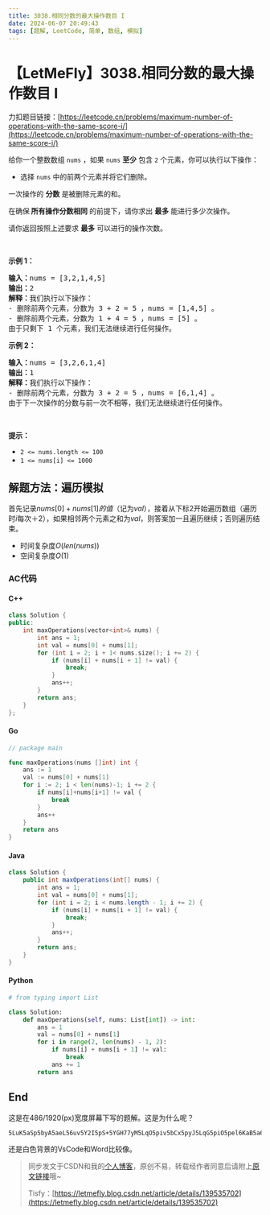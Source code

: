 ```yaml
---
title: 3038.相同分数的最大操作数目 I
date: 2024-06-07 20:49:43
tags: [题解, LeetCode, 简单, 数组, 模拟]
---
```


# 【LetMeFly】3038.相同分数的最大操作数目 I

力扣题目链接：[https://leetcode.cn/problems/maximum-number-of-operations-with-the-same-score-i/](https://leetcode.cn/problems/maximum-number-of-operations-with-the-same-score-i/)

<p>给你一个整数数组&nbsp;<code>nums</code>&nbsp;，如果&nbsp;<code>nums</code>&nbsp;<strong>至少</strong>&nbsp;包含&nbsp;<code>2</code>&nbsp;个元素，你可以执行以下操作：</p>

<ul>
	<li>选择 <code>nums</code>&nbsp;中的前两个元素并将它们删除。</li>
</ul>

<p>一次操作的 <strong>分数</strong>&nbsp;是被删除元素的和。</p>

<p>在确保<strong>&nbsp;所有操作分数相同</strong>&nbsp;的前提下，请你求出 <strong>最多</strong>&nbsp;能进行多少次操作。</p>

<p>请你返回按照上述要求 <strong>最多</strong>&nbsp;可以进行的操作次数。</p>

<p>&nbsp;</p>

<p><strong class="example">示例 1：</strong></p>

<pre>
<b>输入：</b>nums = [3,2,1,4,5]
<b>输出：</b>2
<b>解释：</b>我们执行以下操作：
- 删除前两个元素，分数为 3 + 2 = 5 ，nums = [1,4,5] 。
- 删除前两个元素，分数为 1 + 4 = 5 ，nums = [5] 。
由于只剩下 1 个元素，我们无法继续进行任何操作。</pre>

<p><strong class="example">示例 2：</strong></p>

<pre>
<b>输入：</b>nums = [3,2,6,1,4]
<b>输出：</b>1
<b>解释：</b>我们执行以下操作：
- 删除前两个元素，分数为 3 + 2 = 5 ，nums = [6,1,4] 。
由于下一次操作的分数与前一次不相等，我们无法继续进行任何操作。
</pre>

<p>&nbsp;</p>

<p><strong>提示：</strong></p>

<ul>
	<li><code>2 &lt;= nums.length &lt;= 100</code></li>
	<li><code>1 &lt;= nums[i] &lt;= 1000</code></li>
</ul>


    
## 解题方法：遍历模拟

首先记录$nums[0] + nums[1]的值$（记为$val$），接着从下标$2$开始遍历数组（遍历时$i$每次＋2），如果相邻两个元素之和为$val$，则答案加一且遍历继续；否则遍历结束。

+ 时间复杂度$O(len(nums))$
+ 空间复杂度$O(1)$

### AC代码

#### C++

```cpp
class Solution {
public:
    int maxOperations(vector<int>& nums) {
        int ans = 1;
        int val = nums[0] + nums[1];
        for (int i = 2; i + 1< nums.size(); i += 2) {
            if (nums[i] + nums[i + 1] != val) {
                break;
            }
            ans++;
        }
        return ans;
    }
};
```

#### Go

```go
// package main

func maxOperations(nums []int) int {
    ans := 1
    val := nums[0] + nums[1]
    for i := 2; i < len(nums)-1; i += 2 {
        if nums[i]+nums[i+1] != val {
            break
        }
        ans++
    }
    return ans
}
```

#### Java

```java
class Solution {
    public int maxOperations(int[] nums) {
        int ans = 1;
        int val = nums[0] + nums[1];
        for (int i = 2; i < nums.length - 1; i += 2) {
            if (nums[i] + nums[i + 1] != val) {
                break;
            }
            ans++;
        }
        return ans;
    }
}
```

#### Python

```python
# from typing import List

class Solution:
    def maxOperations(self, nums: List[int]) -> int:
        ans = 1
        val = nums[0] + nums[1]
        for i in range(2, len(nums) - 1, 2):
            if nums[i] + nums[i + 1] != val:
                break
            ans += 1
        return ans
```

## End

这是在486/1920(px)宽度屏幕下写的题解。这是为什么呢？

```base64
5LuK5aSp5byA5aeL56uv5Y2I5pS+5YGH77yM5LqO5piv5bCx5pyJ5LqG5piO5pel6KaB5a6M5oiQ55qE56CU56m2546w54q25ZKM5LiL5LiL5ZGo5LqM6KaB5a6M5oiQ55qE5oqA5pyv6Lev57q/44CC44GE44GE44KT44GY44KD44Gq44GE44GLRG9nZSjotoXlpKfniYgpCg==
```

还是白色背景的VsCode和Word比较像。

> 同步发文于CSDN和我的[个人博客](https://blog.letmefly.xyz/)，原创不易，转载经作者同意后请附上[原文链接](https://blog.letmefly.xyz/2024/06/07/LeetCode%203038.%E7%9B%B8%E5%90%8C%E5%88%86%E6%95%B0%E7%9A%84%E6%9C%80%E5%A4%A7%E6%93%8D%E4%BD%9C%E6%95%B0%E7%9B%AEI/)哦~
>
> Tisfy：[https://letmefly.blog.csdn.net/article/details/139535702](https://letmefly.blog.csdn.net/article/details/139535702)
